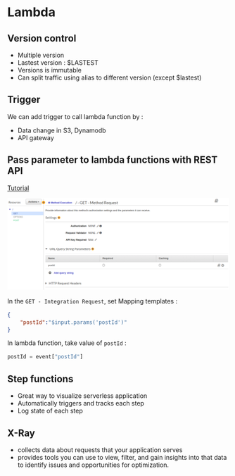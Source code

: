 # Lambda  

## Version control

+ Multiple version
+ Lastest version : $LASTEST
+ Versions is immutable
+ Can split traffic using alias to different version (except $lastest)

## Trigger  

We can add trigger to call lambda function by :  

+ Data change in S3, Dynamodb
+ API gateway

## Pass parameter to lambda functions with REST API  

[Tutorial](https://docs.aws.amazon.com/apigateway/latest/developerguide/integrating-api-with-aws-services-lambda.html)

![get](img/2021-02-10-15-15-53.png)  

In the `GET - Integration Request`, set Mapping templates :  

```json
{
    "postId":"$input.params('postId')"
}
```

In lambda function, take value of `postId` :  

```python
postId = event["postId"]
```

## Step functions  

+ Great way to visualize serverless application
+ Automatically triggers and tracks each step
+ Log state of each step

## X-Ray

+ collects data about requests that your application serves
+ provides tools you can use to view, filter, and gain insights into that data to identify issues and opportunities for optimization.

